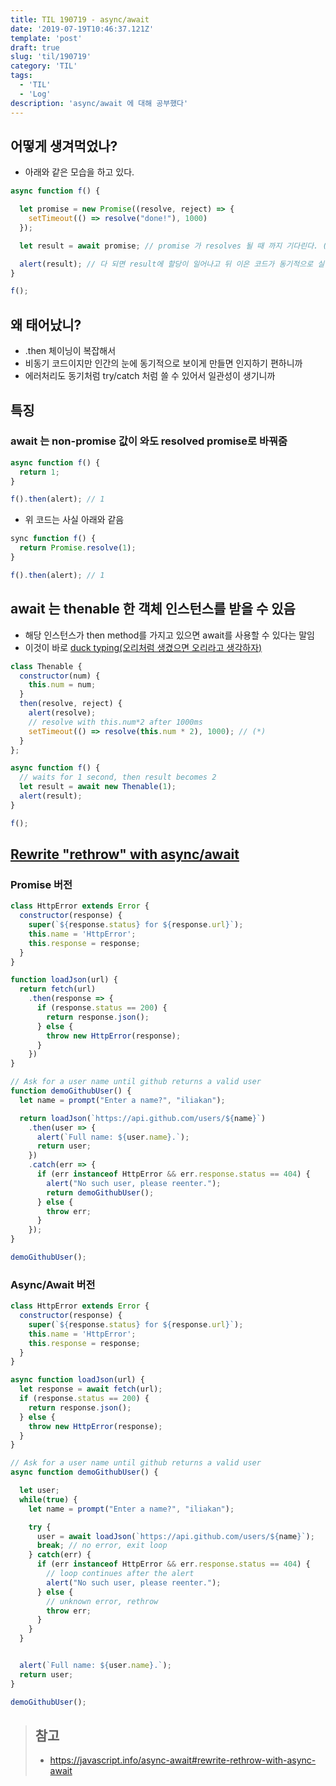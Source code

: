 ```yaml
---
title: TIL 190719 - async/await
date: '2019-07-19T10:46:37.121Z'
template: 'post'
draft: true
slug: 'til/190719'
category: 'TIL'
tags:
  - 'TIL'
  - 'Log'
description: 'async/await 에 대해 공부했다'
---
```


## 어떻게 생겨먹었나? 

- 아래와 같은 모습을 하고 있다.

```js
async function f() {

  let promise = new Promise((resolve, reject) => {
    setTimeout(() => resolve("done!"), 1000)
  });

  let result = await promise; // promise 가 resolves 될 때 까지 기다린다. (*)

  alert(result); // 다 되면 result에 할당이 일어나고 뒤 이은 코드가 동기적으로 실행된다.
}

f();
```

## 왜 태어났니?

- .then 체이닝이 복잡해서
- 비동기 코드이지만 인간의 눈에 동기적으로 보이게 만들면 인지하기 편하니까
- 에러처리도 동기처럼 try/catch 처럼 쓸 수 있어서 일관성이 생기니까

## 특징

### await 는 non-promise 값이 와도 resolved promise로 바꿔줌

```js
async function f() {
  return 1;
}

f().then(alert); // 1
```

- 위 코드는 사실 아래와 같음

```js
sync function f() {
  return Promise.resolve(1);
}

f().then(alert); // 1
```



## await 는 thenable 한 객체 인스턴스를 받을 수 있음 

- 해당 인스턴스가 then method를 가지고 있으면 await를 사용할 수 있다는 말임
- 이것이 바로 [duck typing(오리처럼 생겼으면 오리라고 생각하자)](https://devopedia.org/duck-typing)

```javascript
class Thenable {
  constructor(num) {
    this.num = num;
  }
  then(resolve, reject) {
    alert(resolve);
    // resolve with this.num*2 after 1000ms
    setTimeout(() => resolve(this.num * 2), 1000); // (*)
  }
};

async function f() {
  // waits for 1 second, then result becomes 2
  let result = await new Thenable(1);
  alert(result);
}

f();
```

## [Rewrite "rethrow" with async/await](https://javascript.info/async-await#rewrite-rethrow-with-async-await)

### Promise 버전

```js
class HttpError extends Error {
  constructor(response) {
    super(`${response.status} for ${response.url}`);
    this.name = 'HttpError';
    this.response = response;
  }
}

function loadJson(url) {
  return fetch(url)
    .then(response => {
      if (response.status == 200) {
        return response.json();
      } else {
        throw new HttpError(response);
      }
    })
}

// Ask for a user name until github returns a valid user
function demoGithubUser() {
  let name = prompt("Enter a name?", "iliakan");

  return loadJson(`https://api.github.com/users/${name}`)
    .then(user => {
      alert(`Full name: ${user.name}.`);
      return user;
    })
    .catch(err => {
      if (err instanceof HttpError && err.response.status == 404) {
        alert("No such user, please reenter.");
        return demoGithubUser();
      } else {
        throw err;
      }
    });
}

demoGithubUser();
```

### Async/Await 버전

```javascript
class HttpError extends Error {
  constructor(response) {
    super(`${response.status} for ${response.url}`);
    this.name = 'HttpError';
    this.response = response;
  }
}

async function loadJson(url) {
  let response = await fetch(url);
  if (response.status == 200) {
    return response.json();
  } else {
    throw new HttpError(response);
  }
}

// Ask for a user name until github returns a valid user
async function demoGithubUser() {

  let user;
  while(true) {
    let name = prompt("Enter a name?", "iliakan");

    try {
      user = await loadJson(`https://api.github.com/users/${name}`);
      break; // no error, exit loop
    } catch(err) {
      if (err instanceof HttpError && err.response.status == 404) {
        // loop continues after the alert
        alert("No such user, please reenter.");
      } else {
        // unknown error, rethrow
        throw err;
      }
    }
  }


  alert(`Full name: ${user.name}.`);
  return user;
}

demoGithubUser();
```

>  ## 참고
>
> - https://javascript.info/async-await#rewrite-rethrow-with-async-await